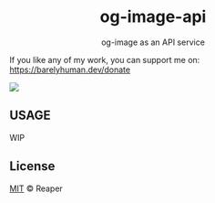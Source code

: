 <h1 align="center">og-image-api</h1>
<p align="center">og-image as an API service</p>

If you like any of my work, you can support me on: https://barelyhuman.dev/donate

[![](https://img.shields.io/badge/license-mit-black?style=for-the-badge)](LICENSE)

## USAGE

WIP

## License

[MIT](LICENSE) &copy; Reaper
